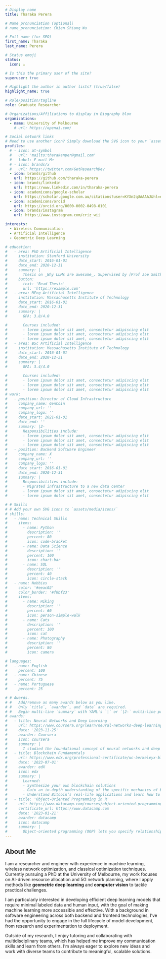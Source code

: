 ```yaml
---
# Display name
title: Tharaka Perera

# Name pronunciation (optional)
# name_pronunciation: Chien Shiung Wu

# Full name (for SEO)
first_name: Tharaka
last_name: Perera

# Status emoji
status:
  icon: ☕️

# Is this the primary user of the site?
superuser: true

# Highlight the author in author lists? (true/false)
highlight_name: true

# Role/position/tagline
role: Graduate Researcher

# Organizations/Affiliations to display in Biography blox
organizations:
  - name: University of Melbourne
    # url: https://openai.com/

# Social network links
# Need to use another icon? Simply download the SVG icon to your `assets/media/icons/` folder.
profiles:
  # - icon: at-symbol
  #   url: 'mailto:tharakanper@gmail.com'
  #   label: E-mail Me
  # - icon: brands/x
  #   url: https://twitter.com/GetResearchDev
  - icon: brands/github
    url: https://github.com/tharaka-perera
  - icon: brands/linkedin
    url: https://www.linkedin.com/in/tharaka-perera
  - icon: academicons/google-scholar
    url: https://scholar.google.com.au/citations?user=KYXn2qUAAAAJ&hl=en&oi=ao
  - icon: academicons/orcid
    url: https://orcid.org/0000-0002-0498-0101
  - icon: brands/instagram
    url: https://www.instagram.com/criz_wii

interests:
  - Wireless Communication
  - Artificial Intelligence
  - Geometric Deep Learning

# education:
#   - area: PhD Artificial Intelligence
#     institution: Stanford University
#     date_start: 2016-01-01
#     date_end: 2020-12-31
#     summary: |
#       Thesis on _Why LLMs are awesome_. Supervised by [Prof Joe Smith](https://example.com). Presented papers at 5 IEEE conferences with the contributions being published in 2 Springer journals.
#     button:
#       text: 'Read Thesis'
#       url: 'https://example.com'
#   - area: MEng Artificial Intelligence
#     institution: Massachusetts Institute of Technology
#     date_start: 2016-01-01
#     date_end: 2020-12-31
#     summary: |
#       GPA: 3.8/4.0

#       Courses included:
#       - lorem ipsum dolor sit amet, consectetur adipiscing elit
#       - lorem ipsum dolor sit amet, consectetur adipiscing elit
#       - lorem ipsum dolor sit amet, consectetur adipiscing elit
#   - area: BSc Artificial Intelligence
#     institution: Massachusetts Institute of Technology
#     date_start: 2016-01-01
#     date_end: 2020-12-31
#     summary: |
#       GPA: 3.4/4.0
      
#       Courses included:
#       - lorem ipsum dolor sit amet, consectetur adipiscing elit
#       - lorem ipsum dolor sit amet, consectetur adipiscing elit
#       - lorem ipsum dolor sit amet, consectetur adipiscing elit
# work:
#   - position: Director of Cloud Infrastructure
#     company_name: GenCoin
#     company_url: ''
#     company_logo: ''
#     date_start: 2021-01-01
#     date_end: ''
#     summary: |2-
#       Responsibilities include:
#       - lorem ipsum dolor sit amet, consectetur adipiscing elit
#       - lorem ipsum dolor sit amet, consectetur adipiscing elit
#       - lorem ipsum dolor sit amet, consectetur adipiscing elit
#   - position: Backend Software Engineer
#     company_name: X
#     company_url: ''
#     company_logo: ''
#     date_start: 2016-01-01
#     date_end: 2020-12-31
#     summary: |
#       Responsibilities include:
#       - Migrated infrastructure to a new data center
#       - lorem ipsum dolor sit amet, consectetur adipiscing elit
#       - lorem ipsum dolor sit amet, consectetur adipiscing elit

# # Skills
# # Add your own SVG icons to `assets/media/icons/`
# skills:
#   - name: Technical Skills
#     items:
#       - name: Python
#         description: ''
#         percent: 80
#         icon: code-bracket
#       - name: Data Science
#         description: ''
#         percent: 100
#         icon: chart-bar
#       - name: SQL
#         description: ''
#         percent: 40
#         icon: circle-stack
#   - name: Hobbies
#     color: '#eeac02'
#     color_border: '#f0bf23'
#     items:
#       - name: Hiking
#         description: ''
#         percent: 60
#         icon: person-simple-walk
#       - name: Cats
#         description: ''
#         percent: 100
#         icon: cat
#       - name: Photography
#         description: ''
#         percent: 80
#         icon: camera

# languages:
#   - name: English
#     percent: 100
#   - name: Chinese
#     percent: 75
#   - name: Portuguese
#     percent: 25

# # Awards.
# #   Add/remove as many awards below as you like.
# #   Only `title`, `awarder`, and `date` are required.
# #   Begin multi-line `summary` with YAML's `|` or `|2-` multi-line prefix and indent 2 spaces below.
# awards:
#   - title: Neural Networks and Deep Learning
#     url: https://www.coursera.org/learn/neural-networks-deep-learning
#     date: '2023-11-25'
#     awarder: Coursera
#     icon: coursera
#     summary: |
#       I studied the foundational concept of neural networks and deep learning. By the end, I was familiar with the significant technological trends driving the rise of deep learning; build, train, and apply fully connected deep neural networks; implement efficient (vectorized) neural networks; identify key parameters in a neural network’s architecture; and apply deep learning to your own applications.
#   - title: Blockchain Fundamentals
#     url: https://www.edx.org/professional-certificate/uc-berkeleyx-blockchain-fundamentals
#     date: '2023-07-01'
#     awarder: edX
#     icon: edx
#     summary: |
#       Learned:
#       - Synthesize your own blockchain solutions
#       - Gain an in-depth understanding of the specific mechanics of Bitcoin
#       - Understand Bitcoin’s real-life applications and learn how to attack and destroy Bitcoin, Ethereum, smart contracts and Dapps, and alternatives to Bitcoin’s Proof-of-Work consensus algorithm
#   - title: 'Object-Oriented Programming in R'
#     url: https://www.datacamp.com/courses/object-oriented-programming-with-s3-and-r6-in-r
#     certificate_url: https://www.datacamp.com
#     date: '2023-01-21'
#     awarder: datacamp
#     icon: datacamp
#     summary: |
#       Object-oriented programming (OOP) lets you specify relationships between functions and the objects that they can act on, helping you manage complexity in your code. This is an intermediate level course, providing an introduction to OOP, using the S3 and R6 systems. S3 is a great day-to-day R programming tool that simplifies some of the functions that you write. R6 is especially useful for industry-specific analyses, working with web APIs, and building GUIs.
---
```


## About Me

I am a researcher and engineer with experience in machine learning, wireless network optimization, and classical optimization techniques. Currently pursuing a PhD at the University of Melbourne, my work focuses on AI-driven resource allocation and 5G network planning, where I apply methods like **geometric deep learning** and **computer vision** to tackle practical challenges.

I am particularly interested in developing efficient deep learning models that require minimal labeled data and human input, with the goal of making machine learning more accessible and effective. With a background in software engineering across both backend and frontend technologies, I’ve had the opportunity to engage in the full lifecycle of model development, from research and experimentation to deployment.

Outside of my research, I enjoy tutoring and collaborating with multidisciplinary teams, which has helped me improve my communication skills and learn from others. I’m always eager to explore new ideas and work with diverse teams to contribute to meaningful, scalable solutions.

<!-- I am a researcher and engineer with a strong foundation in machine learning, wireless network optimization, and classical optimization techniques, driven by a passion for solving real-world problems through interdisciplinary collaboration. Currently pursuing a PhD at the University of Melbourne, my research focuses on AI-driven resource allocation and 5G network planning, leveraging innovative methods like geometric deep learning and computer vision.

My expertise lies in developing efficient deep learning models that minimize the need for labeled data and human intervention, pushing the boundaries of what’s possible in modern machine learning. With a comprehensive background in software engineering, spanning both backend and frontend technologies, I excel in managing the full lifecycle of model development—from initial research and experimentation to deployment and scaling.

Beyond my academic pursuits, I am passionate about teaching, mentoring, and working with cross-disciplinary teams. These experiences have sharpened my technical communication skills and fostered a commitment to building a community of innovation. I am always excited to explore cutting-edge technologies and collaborate with diverse teams to create impactful, scalable solutions that address real-world challenges. -->

<!-- Tharaka Perera is a third year PhD student at University of Melbourne, supervised by Prof. Jamie Evans, Dr. Saman Atapattu and Dr. Yuting Fang. He received his BSc Engineering degree from the University of Moratuwa in 2018. His research interests lie primarily in wireless communications and geometric machine learning. -->
